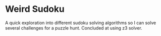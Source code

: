 # Weird Sudoku
A quick exploration into different sudoku solving algorithms so I can solve several challenges for a puzzle hunt. 
Concluded at using z3 solver. 
